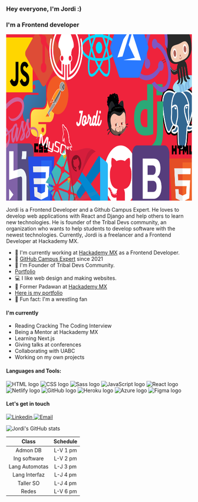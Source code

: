 ### Hey everyone, I'm Jordi :)

### I'm a Frontend developer

<p align="center">
<img src="./Jordi.png" style="width:650px;height:450px;display:block;margin:0 1rem;margin:0 auto;margin-bottom:1rem;margin-top:1rem;">
</p>
Jordi is a Frontend Developer and a Github Campus Expert. He loves to develop web applications with React and Django and help others to learn new technologies. He is founder of the Tribal Devs community, an organization who wants to help students to develop software with the newest technologies. Currently, Jordi is a freelancer and a Frontend Developer at Hackademy MX.

- :star2: I'm currently working at <a href="https://hackademy.lat/">Hackademy MX</a> as a Frontend Developer.
- 🚩 <a href="https://githubcampus.expert/JordiEspinozaMendoza/">GitHub Campus Expert</a> since 2021
- :star2: I'm Founder of Tribal Devs Community.
- <a href="https://www.itsmejordi.live/#/">Portfolio</a>
- :computer: I like web design and making websites.
- :star2: Former Padawan at <a href="https://hackademy.lat/">Hackademy MX</a>
- <a href="https://www.itsmejordi.live/#/">Here is my portfolio</a>
- :muscle: Fun fact: I'm a wrestling fan

#### I'm currently

- Reading Cracking The Coding Interview
- Being a Mentor at Hackademy MX
- Learning Next.js
- Giving talks at conferences
- Collaborating with UABC
- Working on my own projects

#### Languages and Tools:

<div>
<!-- HTML logo -->
<img src="https://upload.wikimedia.org/wikipedia/commons/thumb/6/61/HTML5_logo_and_wordmark.svg/1200px-HTML5_logo_and_wordmark.svg.png" alt="HTML logo" width="30px" height="30px">
<!-- CSS logo -->
<img src="https://upload.wikimedia.org/wikipedia/commons/thumb/d/d5/CSS3_logo_and_wordmark.svg/1200px-CSS3_logo_and_wordmark.svg.png" alt="CSS logo" width="30px" height="30px">
<!-- Sass logo -->
<img src="https://sass-lang.com/assets/img/styleguide/seal-color-aef0354c.png" alt="Sass logo" width="30px" height="30px">
<!-- JavaScript logo -->
<img src="https://upload.wikimedia.org/wikipedia/commons/thumb/9/99/Unofficial_JavaScript_logo_2.svg/1200px-Unofficial_JavaScript_logo_2.svg.png" alt="JavaScript logo" width="30px" height="30px">
<!-- React logo -->
<img src="https://upload.wikimedia.org/wikipedia/commons/thumb/a/a7/React-icon.svg/1200px-React-icon.svg.png" alt="React logo" width="30px" height="30px">
<!-- Netlify logo -->
<img src="https://cdn.worldvectorlogo.com/logos/netlify.svg" alt="Netlify logo" width="30px" height="30px">
<!-- GitHub logo -->
<img src="https://cdn-icons-png.flaticon.com/512/25/25231.png" alt="GitHub logo" width="30px" height="30px">
<!-- Heroku logo -->
<img src="https://encrypted-tbn0.gstatic.com/images?q=tbn:ANd9GcS_PDAgHzLrz4TBMQ6QcLuxKvLNlaC1f8rzNCpcLzq-N_95yRssEoTSPZpW0aPvlTyLVUY&usqp=CAU" alt="Heroku logo" width="30px" height="30px">
<!-- Azure logo -->
<img src="https://teorema-rd.com/storage/2020/06/Azure-1.png" alt="Azure logo" width="30px" height="30px">
<!-- Figma logo -->
<img src="https://upload.wikimedia.org/wikipedia/commons/3/33/Figma-logo.svg" alt="Figma logo" width="30px" height="30px">
</div>

#### Let's get in touch

<!-- Linkedln -->
<a href="https://www.linkedin.com/in/jordiespinoza/">
  <img src="https://img.icons8.com/color/48/000000/linkedin.png" alt="Linkedin" />
</a>
<!-- Email -->
<a href="mailto:jordi8101@gmail.com">
    <img src="https://img.icons8.com/color/48/000000/gmail.png" alt="Email" />
</a>

![Jordi's GitHub stats](https://github-readme-stats.vercel.app/api?username=JordiEspinozaMendoza&show_icons=true)

|     Class      | Schedule |
| :------------: | :------: |
|    Admon DB    | L-V 1 pm |
|  Ing software  | L-V 2 pm |
| Lang Automotas | L-J 3 pm |
| Lang Interfaz  | L-J 4 pm |
|   Taller SO    | L-J 4 pm |
|     Redes      | L-V 6 pm |

